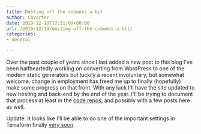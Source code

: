 ```yaml
---
title: Dusting off the cobwebs a bit
author: Cavorter
date: 2019-12-19T17:51:09+00:00
url: /2019/12/19/dusting-off-the-cobwebs-a-bit/
categories:
- General

---
```

Over the past couple of years since I last added a new post to this blog I've been halfheartedly working on converting from WordPress to one of the modern static generators but luckily a recent involuntary, but somewhat welcome, change in employment has freed me up to finally (hopefully) make some progress on that front. With any luck I'll have the site updated to new hosting and back-end by the end of the year. I'll be trying to document that process at least in the [code repos](https://github.com/Cavorter/static-site-on-az-tf), and possibly with a few posts here as well.

Update: It looks like I'll be able to do one of the important settings in Terraform finally [very soon](https://github.com/terraform-providers/terraform-provider-azurerm/pull/5143).
